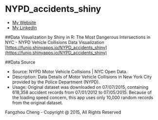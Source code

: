 # NYPD_accidents_shiny

* [My Website](http://www.fangzhoucheng.com)
* [My LinkedIn](https://www.linkedin.com/in/fangzhoucheng)

##Data Visualization by Shiny in R:
The Most Dangerous Intersections in NYC - NYPD Vehicle Collisions Data Visualization
[https://funjo.shinyapps.io/NYPD_accidents_shiny](https://funjo.shinyapps.io/NYPD_accidents_shiny)

##Data Source
* Source: NYPD Motor Vehicle Collisions | NYC Open Data.
* Description: Data Details of Motor Vehicle Collisions in New York City provided by the Police Department (NYPD).
* Usage: Original dataset was downloaded on 07/07/2015, containing 618,358 accident records from 07/01/2012 to 07/05/2015. Because of the loading speed concern, this app uses only 10,000 random records from the original dataset.

Fangzhou Cheng - Copyright @ 2015, All Rights Reserved
